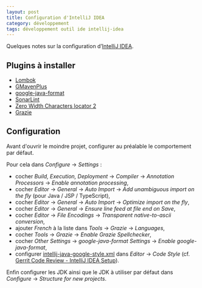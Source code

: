 ```yaml
---
layout: post
title: Configuration d'IntelliJ IDEA
category: développement
tags: développement outil ide intellij-idea
---
```


Quelques notes sur la configuration d’[IntelliJ IDEA](https://www.jetbrains.com/idea/).

## Plugins à installer
- [Lombok](https://plugins.jetbrains.com/plugin/6317-lombok-plugin)
- [GMavenPlus](https://plugins.jetbrains.com/plugin/7442-gmavenplus-intellij-plugin)
- [google-java-format](https://plugins.jetbrains.com/plugin/8527-google-java-format)
- [SonarLint](https://www.sonarlint.org/intellij/)
- [Zero Width Characters locator 2](https://plugins.jetbrains.com/plugin/12735-zero-width-characters-locator-2/)
- [Grazie](https://plugins.jetbrains.com/plugin/12175-grazie/)

## Configuration
Avant d'ouvrir le moindre projet, configurer au préalable le comportement par défaut.

Pour cela dans _Configure_ → _Settings_ :
- cocher _Build, Execution, Deployment_ → _Compiler_ → _Annotation Processors_ → _Enable annotation
  processing_,
- cocher _Editor_ → _General_ → _Auto Import_ → _Add unambiguous import on the fly_ (pour Java / JSP
  / TypeScript),
- cocher _Editor_ → _General_ → _Auto Import_ → _Optimize import on the fly_,
- cocher _Editor_ → _General_ → _Ensure line feed at file end on Save_,
- cocher _Editor_ → _File Encodings_ → _Transparent native-to-ascii conversion_,
- ajouter _French_ à la liste dans _Tools_ → _Grazie_ → _Languages_,
- cocher _Tools_ → _Grazie_ → _Enable Grazie Spellchecker_,
- cocher _Other Settings_ → _google-java-format Settings_ → _Enable google-java-format_,
- configurer [intellij-java-google-style.xml](https://raw.githubusercontent.com/google/styleguide/gh-pages/intellij-java-google-style.xml)
  dans _Editor_ → _Code Style_ (cf. [Gerrit Code Review - IntelliJ IDEA Setup](https://gerrit-review.googlesource.com/Documentation/dev-intellij.html#_code_style)).

Enfin configurer les JDK ainsi que le JDK à utiliser par défaut dans _Configure_ → _Structure for
new projects_.
